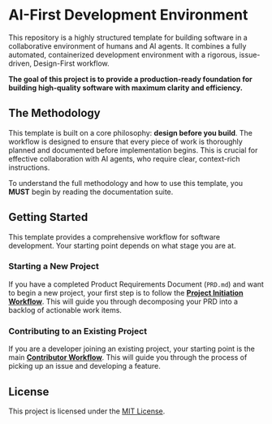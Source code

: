 # AI-First Development Environment

This repository is a highly structured template for building software in a collaborative environment of humans and AI agents. It combines a fully automated, containerized development environment with a rigorous, issue-driven, Design-First workflow.

**The goal of this project is to provide a production-ready foundation for building high-quality software with maximum clarity and efficiency.**

## The Methodology

This template is built on a core philosophy: **design before you build**. The workflow is designed to ensure that every piece of work is thoroughly planned and documented before implementation begins. This is crucial for effective collaboration with AI agents, who require clear, context-rich instructions.

To understand the full methodology and how to use this template, you **MUST** begin by reading the documentation suite.

## Getting Started

This template provides a comprehensive workflow for software development. Your starting point depends on what stage you are at.

### Starting a New Project

If you have a completed Product Requirements Document (`PRD.md`) and want to begin a new project, your first step is to follow the [**Project Initiation Workflow**](docs/workflows/project-initiation.md). This will guide you through decomposing your PRD into a backlog of actionable work items.

### Contributing to an Existing Project

If you are a developer joining an existing project, your starting point is the main [**Contributor Workflow**](docs/CONTRIBUTING.md). This will guide you through the process of picking up an issue and developing a feature.

## License

This project is licensed under the [MIT License](docs/LICENSE).
